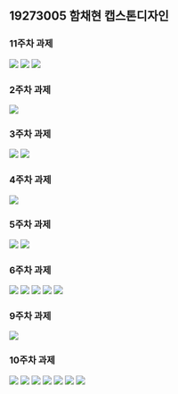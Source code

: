 ## 19273005 함채현 캡스톤디자인

### 11주차 과제

<img width="" height="" src="./11주차/11-3.png"></img>
<img width="" height="" src="./11주차/11-1.png"></img>
<img width="" height="" src="./11주차/11-2.png"></img>
  
### 2주차 과제

<img width="" height="" src="./2주차/2wnck.png"></img>
  
### 3주차 과제

<img width="" height="" src="./3주차/3-1.png"></img>
<img width="" height="" src="./3주차/3-2.png"></img>
  
### 4주차 과제

<img width="" height="" src="./4주차/4주차.png"></img>
  
### 5주차 과제

<img width="" height="" src="./5주차/5-1.png"></img>
<img width="" height="" src="./5주차/5-2.png"></img>
  
### 6주차 과제

<img width="" height="" src="./6주차/6-1.png"></img>
<img width="" height="" src="./6주차/6-2.png"></img>
<img width="" height="" src="./6주차/6-3.png"></img>
<img width="" height="" src="./6주차/6-4.png"></img>
<img width="" height="" src="./6주차/6-5.png"></img>
  
### 9주차 과제

<img width="" height="" src="./9주차/9-1.png"></img>
  
### 10주차 과제

<img width="" height="" src="./10주차/10-1.png"></img>
<img width="" height="" src="./10주차/10-2.png"></img>
<img width="" height="" src="./10주차/10-3.png"></img>
<img width="" height="" src="./10주차/10-4.png"></img>
<img width="" height="" src="./10주차/10-5.png"></img>
<img width="" height="" src="./10주차/10-6.png"></img>
<img width="" height="" src="./10주차/10-7.png"></img>
  
